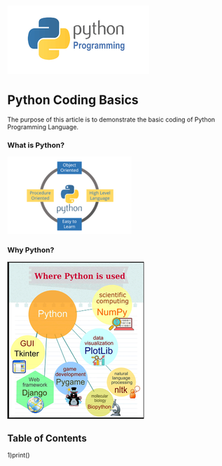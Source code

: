 ![python](/images/pythonprogramming.png)
# Python Coding Basics
The purpose of this article is to demonstrate the basic coding of Python Programming Language.
### What is Python?
![python](/python3.png)

### Why Python?
![python](images/usesofpython.png)

## Table of Contents
1)print()

